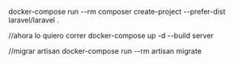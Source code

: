 docker-compose run --rm composer create-project --prefer-dist laravel/laravel .

//ahora lo quiero correr
docker-compose up -d --build server

//migrar artisan
docker-compose run --rm artisan migrate

